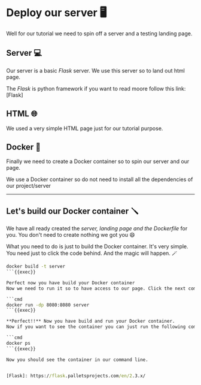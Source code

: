 # Deploy our server 🖥️

Well for our tutorial we need to spin off a server and a testing landing page.

## Server 💻

Our server is a basic _Flask_ server. We use this server so to land out html page.

The _Flask_ is python framework if you want to read moore follow this link: [Flask]

## HTML 🌐

We used a very simple HTML page just for our tutorial purpose.

## Docker 🐳

Finally we need to create a Docker container so to spin our server and our page.

We use a Docker container so do not need to install all the dependencies of our project/server

---

## Let's build our Docker container 🪛

We have all ready created the _server, landing page and the Dockerfile_ for you. You don't need to create nothing we got you 😄

What you need to do is just to build the Docker container. It's very simple. You need just to click the code behind. And the magic will happen. 🪄

````cmd
docker build -t server
```{{exec}}

Perfect now you have build your Docker container
Now we need to run it so to have access to our page. Click the next command.

```cmd
docker run -dp 8080:8080 server
```{{exec}}

**Perfect!!** Now you have build and run your Docker container.
Now if you want to see the container you can just run the following command.

```cmd
docker ps
```{{exec}}

Now you should see the container in our command line.


[Flask]: https://flask.palletsprojects.com/en/2.3.x/
````
